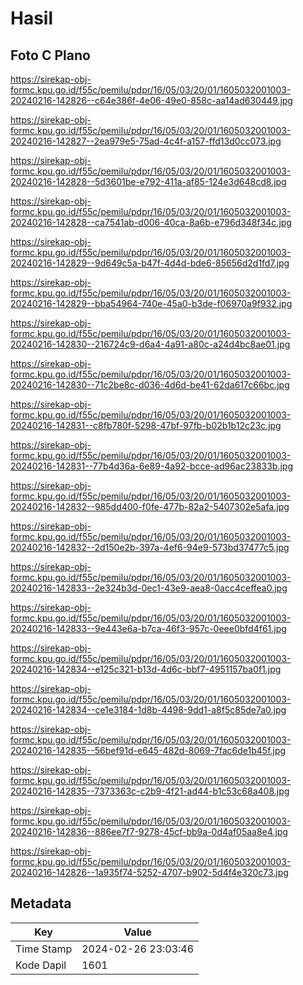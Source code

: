# Hasil

## Foto C Plano

https://sirekap-obj-formc.kpu.go.id/f55c/pemilu/pdpr/16/05/03/20/01/1605032001003-20240216-142826--c64e386f-4e06-49e0-858c-aa14ad630449.jpg

https://sirekap-obj-formc.kpu.go.id/f55c/pemilu/pdpr/16/05/03/20/01/1605032001003-20240216-142827--2ea979e5-75ad-4c4f-a157-ffd13d0cc073.jpg

https://sirekap-obj-formc.kpu.go.id/f55c/pemilu/pdpr/16/05/03/20/01/1605032001003-20240216-142828--5d3601be-e792-411a-af85-124e3d648cd8.jpg

https://sirekap-obj-formc.kpu.go.id/f55c/pemilu/pdpr/16/05/03/20/01/1605032001003-20240216-142828--ca7541ab-d006-40ca-8a6b-e796d348f34c.jpg

https://sirekap-obj-formc.kpu.go.id/f55c/pemilu/pdpr/16/05/03/20/01/1605032001003-20240216-142829--9d649c5a-b47f-4d4d-bde6-85656d2d1fd7.jpg

https://sirekap-obj-formc.kpu.go.id/f55c/pemilu/pdpr/16/05/03/20/01/1605032001003-20240216-142829--bba54964-740e-45a0-b3de-f06970a9f932.jpg

https://sirekap-obj-formc.kpu.go.id/f55c/pemilu/pdpr/16/05/03/20/01/1605032001003-20240216-142830--216724c9-d6a4-4a91-a80c-a24d4bc8ae01.jpg

https://sirekap-obj-formc.kpu.go.id/f55c/pemilu/pdpr/16/05/03/20/01/1605032001003-20240216-142830--71c2be8c-d036-4d6d-be41-62da617c66bc.jpg

https://sirekap-obj-formc.kpu.go.id/f55c/pemilu/pdpr/16/05/03/20/01/1605032001003-20240216-142831--c8fb780f-5298-47bf-97fb-b02b1b12c23c.jpg

https://sirekap-obj-formc.kpu.go.id/f55c/pemilu/pdpr/16/05/03/20/01/1605032001003-20240216-142831--77b4d36a-6e89-4a92-bcce-ad96ac23833b.jpg

https://sirekap-obj-formc.kpu.go.id/f55c/pemilu/pdpr/16/05/03/20/01/1605032001003-20240216-142832--985dd400-f0fe-477b-82a2-5407302e5afa.jpg

https://sirekap-obj-formc.kpu.go.id/f55c/pemilu/pdpr/16/05/03/20/01/1605032001003-20240216-142832--2d150e2b-397a-4ef6-94e9-573bd37477c5.jpg

https://sirekap-obj-formc.kpu.go.id/f55c/pemilu/pdpr/16/05/03/20/01/1605032001003-20240216-142833--2e324b3d-0ec1-43e9-aea8-0acc4ceffea0.jpg

https://sirekap-obj-formc.kpu.go.id/f55c/pemilu/pdpr/16/05/03/20/01/1605032001003-20240216-142833--9e443e6a-b7ca-46f3-957c-0eee0bfd4f61.jpg

https://sirekap-obj-formc.kpu.go.id/f55c/pemilu/pdpr/16/05/03/20/01/1605032001003-20240216-142834--e125c321-b13d-4d6c-bbf7-4951157ba0f1.jpg

https://sirekap-obj-formc.kpu.go.id/f55c/pemilu/pdpr/16/05/03/20/01/1605032001003-20240216-142834--ce1e3184-1d8b-4498-9dd1-a8f5c85de7a0.jpg

https://sirekap-obj-formc.kpu.go.id/f55c/pemilu/pdpr/16/05/03/20/01/1605032001003-20240216-142835--56bef91d-e645-482d-8069-7fac6de1b45f.jpg

https://sirekap-obj-formc.kpu.go.id/f55c/pemilu/pdpr/16/05/03/20/01/1605032001003-20240216-142835--7373363c-c2b9-4f21-ad44-b1c53c68a408.jpg

https://sirekap-obj-formc.kpu.go.id/f55c/pemilu/pdpr/16/05/03/20/01/1605032001003-20240216-142836--886ee7f7-9278-45cf-bb9a-0d4af05aa8e4.jpg

https://sirekap-obj-formc.kpu.go.id/f55c/pemilu/pdpr/16/05/03/20/01/1605032001003-20240216-142826--1a935f74-5252-4707-b902-5d4f4e320c73.jpg


## Metadata

| Key        | Value               |
| ---------- | ------------------- |
| Time Stamp | 2024-02-26 23:03:46 |
| Kode Dapil | 1601                |



